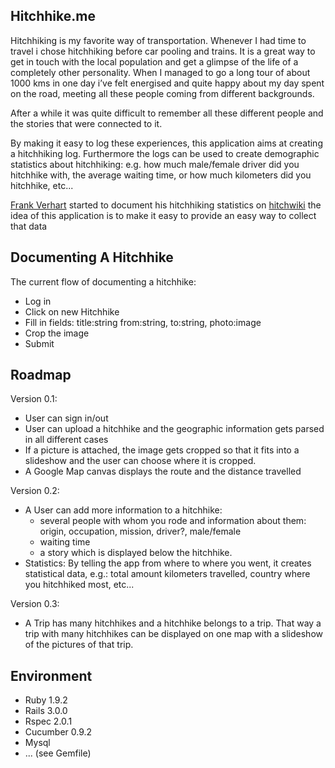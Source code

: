 Hitchhike.me
----------

Hitchhiking is my favorite way of transportation. Whenever I had time to
travel i chose hitchhiking before car pooling and trains. It is a great way
to get in touch with the local population and get a glimpse of the life of 
a completely other personality.
When I managed to go a long tour of about 1000 kms in one day i’ve felt 
energised and quite happy about my day spent on the road, meeting all 
these people coming from different backgrounds.

After a while it was quite difficult to remember all these different people
and the stories that were connected to it.

By making it easy to log these experiences,
this application aims at creating a hitchhiking log.
Furthermore the logs can be used to create demographic statistics about hitchhiking:
e.g. how much male/female driver did you hitchhike with, the average waiting time, 
or how much kilometers did you hitchhike, etc...

[Frank Verhart](http://hitchwiki.org/en/User:Fverhart) started to document his 
hitchhiking statistics on [hitchwiki](http://hitchwiki.org/en/User:Fverhart) the idea
of this application is to make it easy to provide an easy way to collect that data


Documenting A Hitchhike
-----------------------

The current flow of documenting a hitchhike:

* Log in
* Click on new Hitchhike
* Fill in fields: title:string from:string, to:string, photo:image
* Crop the image
* Submit

Roadmap
-------

Version 0.1:

* User can sign in/out
* User can upload a hitchhike and the geographic information gets parsed in 
  all different cases
* If a picture is attached, the image gets cropped so that it fits into
  a slideshow and the user can choose where it is cropped.
* A Google Map canvas displays the route and the distance travelled

Version 0.2:

* A User can add more information to a hitchhike:
  - several people with whom you rode and information about them: 
    origin, occupation, mission, driver?, male/female
  - waiting time
  - a story which is displayed below the hitchhike.
* Statistics:
  By telling the app from where to where you went, it creates statistical data, e.g.:
  total amount kilometers travelled, country where you hitchhiked most, etc...
  
Version 0.3:

* A Trip has many hitchhikes and a hitchhike belongs to a trip.
  That way a trip with many hitchhikes can be displayed on one map with a slideshow
  of the pictures of that trip.

Environment
-----------

* Ruby 1.9.2
* Rails 3.0.0
* Rspec 2.0.1
* Cucumber 0.9.2
* Mysql
* ... (see Gemfile)

